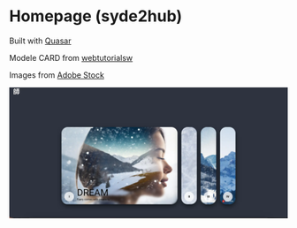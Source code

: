 # Homepage (syde2hub)

Built with [Quasar](https://quasar.dev/) 

 Modele CARD from [webtutorialsw](https://github.com/webtutorialsw/css_sliding_cards?tab=readme-ov-file)

 Images from [Adobe Stock](https://firefly.adobe.com/public/t2i?id=urn%3Aaaid%3Asc%3AEU%3Af4910d41-27a4-4a79-a39c-7133c97ab3ec&ff_channel=shared_link&ff_source=Text2Image)



![screenshot](/screenshot.webp)
